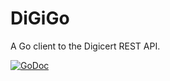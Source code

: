 DiGiGo
======
A Go client to the Digicert REST API.

[![GoDoc](https://godoc.org/go.mozilla.org/digigo?status.svg)](https://godoc.org/go.mozilla.org/digigo)
